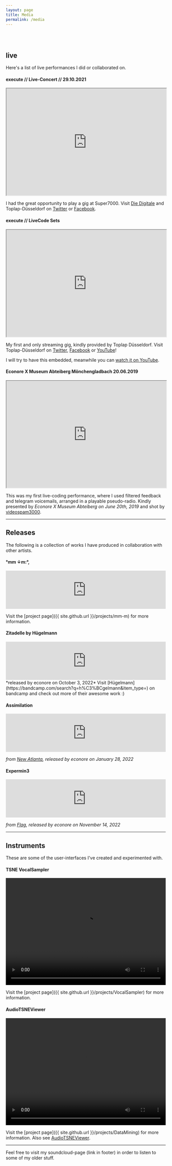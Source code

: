 ```yaml
---
layout: page
title: Media
permalink: /media
---
```


<br>
<br>


## live

Here's a list of live performances I did or collaborated on.

<!---
### Apotrop

<iframe
    width="447"
    height="336"
    src="https://www.youtube.com/embed/qGXQVNUWFc0" 
    title="execute // Live-Concert // 29.10.2021"	
    frameborder="2"
    allow="autoplay; encrypted-media"
></iframe>

Visit the [project page]({{ site.github.url }}/projects/Apotrop).

<!--- for more information or [on GitHub]({{site.url}}/apotrop) for details. ---> 

#### execute // Live-Concert // 29.10.2021

<iframe
    width="100%"
    height="336"
    src="https://www.youtube.com/embed/qGXQVNUWFc0" 
    title="execute // Live-Concert // 29.10.2021"	
    frameborder="2"
    allow="autoplay; encrypted-media"
    allowfullscreen
></iframe>

I had the great opportunity to play a gig at Super7000. 
Visit [Die Digitale](https://die-digitale.net) and Toplap-Düsseldorf on [Twitter](https://twitter.com/ToplapD) or [Facebook](https://www.facebook.com/ToplapD/).

#### execute // LiveCode Sets

<iframe 
	width="100%" 
	height="336" 
	src="https://www.youtube.com/embed/d6bMp0vQqq4" 
	title="execute // LiveCode Sets" 
	frameborder="2" 
	allow="autoplay; encrypted-media"
	allowfullscreen
></iframe>

My first and only streaming gig, kindly provided by Toplap Düsseldorf.
Visit Toplap-Düsseldorf on [Twitter](https://twitter.com/ToplapD), [Facebook](https://www.facebook.com/ToplapD/) or [YouTube](https://www.youtube.com/@toplapddorf)!  

I will try to have this embedded, meanwhile you can [watch it on YouTube](https://www.youtube.com/watch?v=d6bMp0vQqq4&t=378s).  

<!---
#### Yasuko Yui - Your Data

<iframe 
	width="100%"
	height="336" 
	src="https://www.youtube.com/embed/tI0AEMl4vig" 
	title="Yasuko Yui - Your Data for piano, actor, electronics and visuals" 
	frameborder="2" 
	allow="autoplay; encrypted-media"
	allowfullscreen
></iframe>

I was honored to do the audio-programming for this multimedia piece by composer [Yasuko Yui](http://y-yui.eu/yui/Home.html).
--->

#### Econore X Museum Abteiberg Mönchengladbach 20.06.2019

<iframe
    width="100%"
    height="336"
    src="https://www.youtube.com/embed/om6pGCfd5EI"
    title="DAVID HANRATHS Live-Konzert-Debüt  bei Econore X Museum Abteiberg Mönchengladbach 20.06.2019"
	frameborder="2"
	allow="autoplay; encrypted-media"
    	allowfullscreen
>
</iframe>

This was my first live-coding performance, where I used filtered feedback and telegram voicemails, arranged in a playable pseudo-radio.
Kindly presented by *Econore X Museum Abteiberg on June 20th, 2019* and shot by [videospam3000](https://videospam3000.bandcamp.com/).

---

## Releases

The following is a collection of works I have produced in collaboration with other artists.

#### °mm ↓m​:​°​,

<iframe 
    style="border: 0; width: 100%; height: 120px;" 
    src="https://bandcamp.com/EmbeddedPlayer/album=1766777824/size=large/bgcol=ffffff/linkcol=0687f5/tracklist=false/artwork=small/transparent=true/" 
    seamless
    ><a href="https://davidhanraths.bandcamp.com/album/mm-m">°mm ↓m:°, by David Hanraths</a>
</iframe>

Visit the [project page]({{ site.github.url }}/projects/mm-m) for more information.
<!--- or [view on GitHub]({{ site.url }}/Misunderstanding) for details --->

#### Zitadelle by Hügelmann

<iframe 
	style="border: 0; width: 100%; height: 120px;" 
	src="https://bandcamp.com/EmbeddedPlayer/album=3545434700/size=large/bgcol=ffffff/linkcol=0687f5/tracklist=false/artwork=small/transparent=true/" 
	seamless
	><a href="https://econore.bandcamp.com/album/zitadelle">Zitadelle by Hügelmann</a>
</iframe>
*released by econore on October 3, 2022*  
Visit [Hügelmann](https://bandcamp.com/search?q=h%C3%BCgelmann&item_type=) on bandcamp and check out more of their awesome work :) 

#### Assimilation

<iframe style="border: 0; width: 100%; height: 120px;" src="https://bandcamp.com/EmbeddedPlayer/album=3292909528/size=large/bgcol=ffffff/linkcol=0687f5/tracklist=false/artwork=small/track=1103610150/transparent=true/" seamless><a href="https://econore.bandcamp.com/album/new-atlanta">New Atlanta by David Hanraths</a></iframe>

*from [New Atlanta](https://econore.bandcamp.com/album/new-atlanta), released by econore on January 28, 2022* 

#### Expermin3

<iframe style="border: 0; width: 100%; height: 120px;" src="https://bandcamp.com/EmbeddedPlayer/album=3881749266/size=large/bgcol=ffffff/linkcol=0687f5/tracklist=false/artwork=small/track=8465107/transparent=true/" seamless><a href="https://econore.bandcamp.com/album/flag">Flag by Econore</a></iframe>

*from [Flag](https://econore.bandcamp.com/album/flag), released by econore on November 14, 2022*

---

## Instruments

These are some of the user-interfaces I've created and experimented with.

#### TSNE VocalSampler

<video width="100%" height="336" controls>
  <source src="{{ site.url }}/assets/vid/projects/VocalSampler/demo.mp4" type="video/mp4">
</video>

Visit the [project page]({{ site.github.url }}/projects/VocalSampler) for more information.

<!--- or [on GitHub]({{site.url}}/VocalSampler) for details. --->

#### AudioTSNEViewer

<video width="100%" height="336" controls>
  <source src="{{ site.url }}/assets/vid/projects/DataMining/tsne.mp4" type="video/mp4">
</video>  

Visit the [project page]({{ site.github.url }}/projects/DataMining) for more information.
Also see [AudioTSNEViewer](https://ml4a.github.io/guides/AudioTSNEViewer/).


---

Feel free to visit my soundcloud-page (link in footer) in order to listen to some of my older stuff. 


